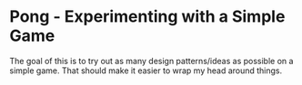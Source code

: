 # Pong - Experimenting with a Simple Game   
The goal of this is to try out as many design patterns/ideas as possible on a simple game.  That should make it easier to wrap my head around things.